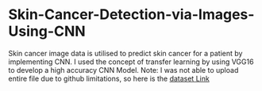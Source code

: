 # Skin-Cancer-Detection-via-Images-Using-CNN
Skin cancer image data is utilised to predict skin cancer for a patient by implementing CNN. I used the concept of transfer learning by using VGG16 to develop a high accuracy CNN Model.
Note: I was not able to upload entire file due to github limitations, so here is the [dataset Link](https://www.kaggle.com/datasets/fanconic/skin-cancer-malignant-vs-benign)
